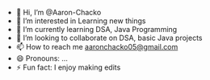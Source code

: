 - 👋 Hi, I’m @Aaron-Chacko
- 👀 I’m interested in Learning new things
- 🌱 I’m currently learning DSA, Java Programming
- 💞️ I’m looking to collaborate on DSA, basic Java projects
- 📫 How to reach me aaronchacko05@gmail.com
- 😄 Pronouns: ...
- ⚡ Fun fact: I enjoy making edits

<!---
Aaron-Chacko/Aaron-Chacko is a ✨ special ✨ repository because its `README.md` (this file) appears on your GitHub profile.
You can click the Preview link to take a look at your changes.
--->
